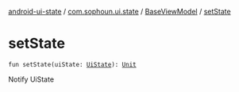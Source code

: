 [android-ui-state](../../index.md) / [com.sophoun.ui.state](../index.md) / [BaseViewModel](index.md) / [setState](./set-state.md)

# setState

`fun setState(uiState: `[`UiState`](../../com.sophoun.ui.state.state/-ui-state/index.md)`): `[`Unit`](https://kotlinlang.org/api/latest/jvm/stdlib/kotlin/-unit/index.html)

Notify UiState


